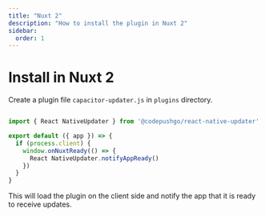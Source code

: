 ```yaml
---
title: "Nuxt 2"
description: "How to install the plugin in Nuxt 2"
sidebar:
  order: 1
---
```


# Install in Nuxt 2

Create a plugin file `capacitor-updater.js` in `plugins` directory.

```js

import { React NativeUpdater } from '@codepushgo/react-native-updater'

export default ({ app }) => {
  if (process.client) {
    window.onNuxtReady(() => {
      React NativeUpdater.notifyAppReady()
    })
  }
}
```

This will load the plugin on the client side and notify the app that it is ready to receive updates.

